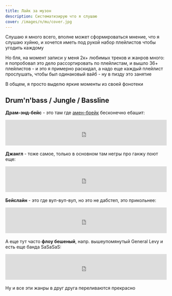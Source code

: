 ```yaml
---
title: Лайк за музон
description: Систематизирую что я слушаю
cover: /images/n/mu/cover.jpg
---
```


<div class="mendel-card"> 

Слушаю я много всего, вполне может сформироваться мнение, что я слушаю хуйню, и хочется иметь под рукой набор плейлистов чтобы угодить каждому

Но бля, на момент записи у меня 2к+ любимых треков и жанров много: я попробовал это дело рассортировать по плейлистам, и вышло 36+ плейлистов - и это я примерно раскидал, а надо еще каждый плейлист прослушать, чтобы был одинаковый вайб - ну в пизду это занятие

<img-swiper>
  <img-block src="/images/n/mu/sorted.png" alt="Нахуй так жить?"></img-block>
</img-swiper>

В общем, я просто выделю яркие моменты из своей фонотеки

</div>

<div class="mendel-card"> 


## Drum'n'bass / Jungle / Bassline

**Драм-энд-бейс** - это там где [амен-брейк](https://www.youtube.com/watch?v=ISwgBLXEE00) бесконечно ебашит:

<iframe class="spotify-sm" src="https://open.spotify.com/embed/track/6dPLBPFwHCXBrMKAyBrZfw?utm_source=generator" width="100%" height="80" frameBorder="0" allowfullscreen="" allow="autoplay; clipboard-write; encrypted-media; fullscreen; picture-in-picture"></iframe>

**Джангл** - тоже самое, только в основном там негры про ганжу поют еще:

<iframe class="spotify-sm" src="https://open.spotify.com/embed/track/5ksCiFJ9S6JsnaYtZXmyXB?utm_source=generator" width="100%" height="80" frameBorder="0" allowfullscreen="" allow="autoplay; clipboard-write; encrypted-media; fullscreen; picture-in-picture"></iframe>

**Бейслайн** - это где вуп-вуп-вуп, но это не дабстеп, это прикольнее:

<iframe class="spotify-sm" src="https://open.spotify.com/embed/track/2gLI5ilh58RzLOAon2xtYi?utm_source=generator" width="100%" height="80" frameBorder="0" allowfullscreen="" allow="autoplay; clipboard-write; encrypted-media; fullscreen; picture-in-picture"></iframe>

А еще тут часто **флоу бешеный**, напр. вышеупомянутый General Levy и есть еще банда SaSaSaS:

<iframe class="spotify-sm" src="https://open.spotify.com/embed/track/0HePNk72h7P6XNkNEGcRmA?utm_source=generator" width="100%" height="80" frameBorder="0" allowfullscreen="" allow="autoplay; clipboard-write; encrypted-media; fullscreen; picture-in-picture"></iframe>

Ну и все эти жанры в друг друга переливаются прекрасно

</div>

